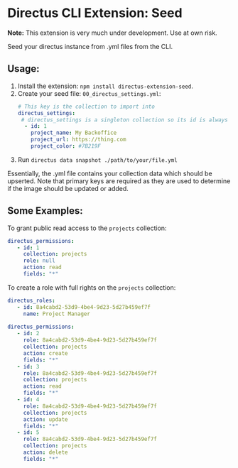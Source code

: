 # Directus CLI Extension: Seed

**Note:** This extension is very much under development.
Use at own risk.

Seed your directus instance from .yml files from the CLI.

## Usage:

1. Install the extension: `npm install directus-extension-seed`.
2. Create your seed file: `00_directus_settings.yml`:
   ```yaml
   # This key is the collection to import into
   directus_settings:
    # directus_settings is a singleton collection so its id is always 1
     - id: 1
       project_name: My Backoffice
       project_url: https://thing.com
       project_color: #7B219F
   ```
3. Run `directus data snapshot ./path/to/your/file.yml`

Essentially, the .yml file contains your collection data which should be upserted.
Note that primary keys are required as they are used to determine if the image should be updated or added.


## Some Examples:

To grant public read access to the `projects` collection:

```yaml
directus_permissions:
   - id: 1
     collection: projects
     role: null
     action: read
     fields: "*"
```

To create a role with full rights on the `projects` collection:

```yaml
directus_roles:
   - id: 8a4cabd2-53d9-4be4-9d23-5d27b459ef7f
     name: Project Manager
        
directus_permissions:
   - id: 2
     role: 8a4cabd2-53d9-4be4-9d23-5d27b459ef7f
     collection: projects
     action: create
     fields: "*"
   - id: 3
     role: 8a4cabd2-53d9-4be4-9d23-5d27b459ef7f
     collection: projects
     action: read
     fields: "*"
   - id: 4
     role: 8a4cabd2-53d9-4be4-9d23-5d27b459ef7f
     collection: projects
     action: update
     fields: "*"
   - id: 5
     role: 8a4cabd2-53d9-4be4-9d23-5d27b459ef7f
     collection: projects
     action: delete
     fields: "*"
```
